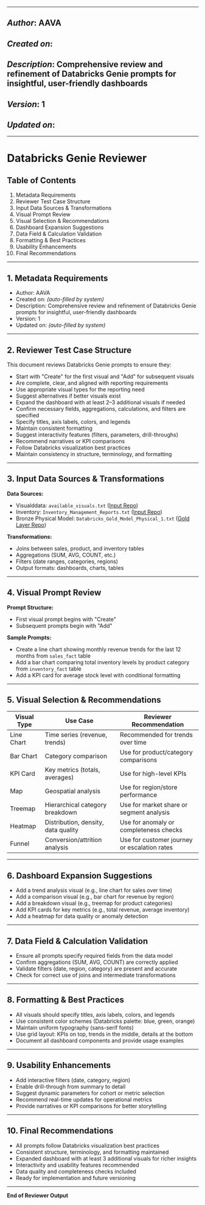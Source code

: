 _____________________________________________
## *Author*: AAVA
## *Created on*:   
## *Description*:   Comprehensive review and refinement of Databricks Genie prompts for insightful, user-friendly dashboards
## *Version*: 1 
## *Updated on*: 
_____________________________________________

# Databricks Genie Reviewer

## Table of Contents
1. Metadata Requirements
2. Reviewer Test Case Structure
3. Input Data Sources & Transformations
4. Visual Prompt Review
5. Visual Selection & Recommendations
6. Dashboard Expansion Suggestions
7. Data Field & Calculation Validation
8. Formatting & Best Practices
9. Usability Enhancements
10. Final Recommendations

---

## 1. Metadata Requirements
- Author: AAVA
- Created on: *(auto-filled by system)*
- Description: Comprehensive review and refinement of Databricks Genie prompts for insightful, user-friendly dashboards
- Version: 1
- Updated on: *(auto-filled by system)*

---

## 2. Reviewer Test Case Structure
This document reviews Databricks Genie prompts to ensure they:
- Start with "Create" for the first visual and "Add" for subsequent visuals
- Are complete, clear, and aligned with reporting requirements
- Use appropriate visual types for the reporting need
- Suggest alternatives if better visuals exist
- Expand the dashboard with at least 2–3 additional visuals if needed
- Confirm necessary fields, aggregations, calculations, and filters are specified
- Specify titles, axis labels, colors, and legends
- Maintain consistent formatting
- Suggest interactivity features (filters, parameters, drill-throughs)
- Recommend narratives or KPI comparisons
- Follow Databricks visualization best practices
- Maintain consistency in structure, terminology, and formatting

---

## 3. Input Data Sources & Transformations
**Data Sources:**
- Visualddata: `available_visuals.txt` ([Input Repo](https://github.com/karthik061299/Databricks/tree/main/Input))
- Inventory: `Inventory_Management_Reports.txt` ([Input Repo](https://github.com/karthik061299/Databricks/tree/main/Input))
- Bronze Physical Model: `Databricks_Gold_Model_Physical_1.txt` ([Gold Layer Repo](https://github.com/karthik061299/Databricks/tree/main/Databricks_Data_Modeler_Gold_Layer))

**Transformations:**
- Joins between sales, product, and inventory tables
- Aggregations (SUM, AVG, COUNT, etc.)
- Filters (date ranges, categories, regions)
- Output formats: dashboards, charts, tables

---

## 4. Visual Prompt Review
**Prompt Structure:**
- First visual prompt begins with "Create"
- Subsequent prompts begin with "Add"

**Sample Prompts:**
- Create a line chart showing monthly revenue trends for the last 12 months from `sales_fact` table
- Add a bar chart comparing total inventory levels by product category from `inventory_fact` table
- Add a KPI card for average stock level with conditional formatting

---

## 5. Visual Selection & Recommendations
| Visual Type      | Use Case                                 | Reviewer Recommendation                      |
|------------------|------------------------------------------|----------------------------------------------|
| Line Chart       | Time series (revenue, trends)            | Recommended for trends over time             |
| Bar Chart        | Category comparison                      | Use for product/category comparisons         |
| KPI Card         | Key metrics (totals, averages)           | Use for high-level KPIs                      |
| Map              | Geospatial analysis                      | Use for region/store performance             |
| Treemap          | Hierarchical category breakdown          | Use for market share or segment analysis     |
| Heatmap          | Distribution, density, data quality      | Use for anomaly or completeness checks       |
| Funnel           | Conversion/attrition analysis            | Use for customer journey or escalation rates |

---

## 6. Dashboard Expansion Suggestions
- Add a trend analysis visual (e.g., line chart for sales over time)
- Add a comparison visual (e.g., bar chart for revenue by region)
- Add a breakdown visual (e.g., treemap for product categories)
- Add KPI cards for key metrics (e.g., total revenue, average inventory)
- Add a heatmap for data quality or anomaly detection

---

## 7. Data Field & Calculation Validation
- Ensure all prompts specify required fields from the data model
- Confirm aggregations (SUM, AVG, COUNT) are correctly applied
- Validate filters (date, region, category) are present and accurate
- Check for correct use of joins and intermediate transformations

---

## 8. Formatting & Best Practices
- All visuals should specify titles, axis labels, colors, and legends
- Use consistent color schemes (Databricks palette: blue, green, orange)
- Maintain uniform typography (sans-serif fonts)
- Use grid layout: KPIs on top, trends in the middle, details at the bottom
- Document all dashboard components and provide usage examples

---

## 9. Usability Enhancements
- Add interactive filters (date, category, region)
- Enable drill-through from summary to detail
- Suggest dynamic parameters for cohort or metric selection
- Recommend real-time updates for operational metrics
- Provide narratives or KPI comparisons for better storytelling

---

## 10. Final Recommendations
- All prompts follow Databricks visualization best practices
- Consistent structure, terminology, and formatting maintained
- Expanded dashboard with at least 3 additional visuals for richer insights
- Interactivity and usability features recommended
- Data quality and completeness checks included
- Ready for implementation and future versioning

---

**End of Reviewer Output**
